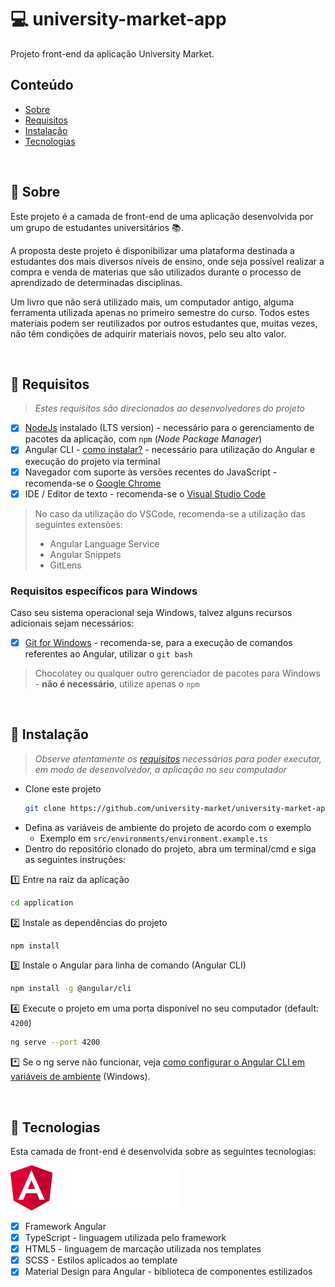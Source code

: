 # :computer: university-market-app
Projeto front-end da aplicação University Market.

## Conteúdo

* [Sobre](#about)
* [Requisitos](#requirements)
* [Instalação](#installation)
* [Tecnologias](#technologies)

<div id='about'/> &nbsp;

## :pushpin: Sobre

Este projeto é a camada de front-end de uma aplicação desenvolvida por um grupo de estudantes universitários :books:.

A proposta deste projeto é disponibilizar uma plataforma destinada a estudantes dos mais diversos níveis de ensino, onde seja possível realizar a compra e venda de materias que são utilizados durante o processo de aprendizado de determinadas disciplinas.

Um livro que não será utilizado mais, um computador antigo, alguma ferramenta utilizada apenas no primeiro semestre do curso. Todos estes materiais podem ser reutilizados por outros estudantes que, muitas vezes, não têm condições de adquirir materiais novos, pelo seu alto valor.

<div id='requirements'/> &nbsp;

## :pushpin: Requisitos

>*Estes requisitos são direcionados ao desenvolvedores do projeto*

- [x] [NodeJs](https://nodejs.org/en/) instalado (LTS version) - necessário para o gerenciamento de pacotes da aplicação, com `npm` (*Node Package Manager*)
- [x] Angular CLI - [como instalar?](#installation) - necessário para utilização do Angular e execução do projeto via terminal
- [x] Navegador com suporte às versões recentes do JavaScript - recomenda-se o [Google Chrome](https://www.google.com/intl/pt-BR/chrome/)
- [x] IDE / Editor de texto - recomenda-se o [Visual Studio Code](https://code.visualstudio.com/)
  
> No caso da utilização do VSCode, recomenda-se a utilização das seguintes extensões:
> * Angular Language Service
> * Angular Snippets
> * GitLens

### Requisitos específicos para Windows

Caso seu sistema operacional seja Windows, talvez alguns recursos adicionais sejam necessários:

- [x] [Git for Windows](https://git-scm.com/) - recomenda-se, para a execução de comandos referentes ao Angular, utilizar o `git bash`

> Chocolatey ou qualquer outro gerenciador de pacotes para Windows - **não é necessário**, utilize apenas o `npm`

<div id='installation'/> &nbsp;

## :pushpin: Instalação

>*Observe atentamente os [requisitos](#requirements) necessários para poder executar, em modo de desenvolvedor, a aplicação no seu computador*

* Clone este projeto
  ```bash
  git clone https://github.com/university-market/university-market-app.git
  ```
* Defina as variáveis de ambiente do projeto de acordo com o exemplo
  - Exemplo em `src/environments/environment.example.ts`
* Dentro do repositório clonado do projeto, abra um terminal/cmd e siga as seguintes instruções:

:one: Entre na raíz da aplicação
```bash
cd application
```
:two: Instale as dependências do projeto
```bash
npm install
```
:three: Instale o Angular para linha de comando (Angular CLI)
```bash
npm install -g @angular/cli
```
:four: Execute o projeto em uma porta disponível no seu computador (default: `4200`)
```bash
ng serve --port 4200
```
:asterisk: Se o ng serve não funcionar, veja [como configurar o Angular CLI em variáveis de ambiente](https://stackoverflow.com/questions/37991556/ng-is-not-recognized-as-an-internal-or-external-command) (Windows).

<div id='technologies'/> &nbsp;

## :pushpin: Tecnologias

Esta camada de front-end é desenvolvida sobre as seguintes tecnologias:

![angular-logo](assets/technologies/logo-angular-io.png)

- [x] Framework Angular 
- [x] TypeScript - linguagem utilizada pelo framework
- [x] HTML5 - linguagem de marcação utilizada nos templates
- [x] SCSS - Estilos aplicados ao template
- [x] Material Design para Angular - biblioteca de componentes estilizados
